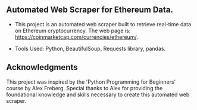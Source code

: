 ## Automated Web Scraper for Ethereum Data.

- This project is an automated web scraper built to retrieve real-time data on Ethereum cryptocurrency. The web page is: https://coinmarketcap.com/currencies/ethereum/.

- Tools Used: Python, BeautifulSoup, Requests library, pandas.


## Acknowledgments
This project was inspired by the 'Python Programming for Beginners' course by Alex Freberg. 
Special thanks to Alex for providing the foundational knowledge and skills necessary to create this automated web scraper.
